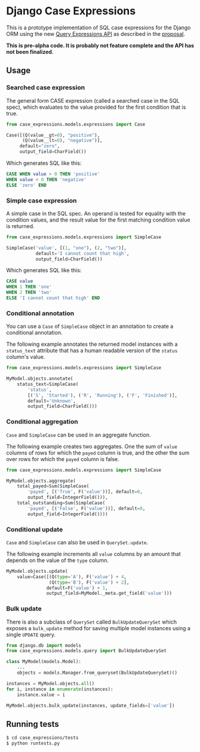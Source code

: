 # Django Case Expressions

This is a prototype implementation of SQL case expressions for the Django ORM
using the new [Query Expressions API](https://docs.djangoproject.com/en/dev/ref/models/expressions/)
as described in the [proposal](https://groups.google.com/d/msg/django-developers/a5ADv59TkBQ/euX_L0dab-4J).

**This is pre-alpha code. It is probably not feature complete and the API has
not been finalized.**

## Usage

### Searched case expression

The general form CASE expression (called a searched case in the SQL spec),
which evaluates to the value provided for the first condition that is true.

```python
from case_expressions.models.expressions import Case

Case([(Q(value__gt=0), "positive"),
      (Q(value__lt=0), "negative")],
     default="zero",
     output_field=CharField())
```

Which generates SQL like this:

```sql
CASE WHEN value > 0 THEN 'positive' 
WHEN value < 0 THEN 'negative' 
ELSE 'zero' END
```

### Simple case expression

A simple case in the SQL spec. An operand is tested for equality with the
condition values, and the result value for the first matching condition value
is returned.

```python
from case_expressions.models.expressions import SimpleCase

SimpleCase('value', [(1, "one"), (2, "two")],
           default='I cannot count that high',
           output_field=CharField())
```

Which generates SQL like this:

```sql
CASE value
WHEN 1 THEN 'one' 
WHEN 2 THEN 'two' 
ELSE 'I cannot count that high' END
```

### Conditional annotation

You can use a `Case` of `SimpleCase` object in an annotation to create a
conditional annotation.

The following example annotates the returned model instances with a
`status_text` attribute that has a human readable version of the `status`
column's value.

```python
from case_expressions.models.expressions import SimpleCase

MyModel.objects.annotate(
    status_text=SimpleCase(
        'status',
        [('S', 'Started'), ('R', 'Running'), ('F', 'Finished')],
        default='Unknown',
        output_field=CharField()))
```

### Conditional aggregation

`Case` and `SimpleCase` can be used in an aggregate function.
 
The following example creates two aggregates. One the sum of `value` columns
of rows for which the `payed` column is true, and the other the sum over rows
for which the `payed` column is false.

```python
from case_expressions.models.expressions import SimpleCase

MyModel.objects.aggregate(
    total_payed=Sum(SimpleCase(
        'payed', [('True', F('value'))], default=0,
        output_field=IntegerField())),
    total_outstanding=Sum(SimpleCase(
        'payed', [('False', F('value'))], default=0,
        output_field=IntegerField())))
```

### Conditional update

`Case` and `SimpleCase` can also be used in `QuerySet.update`.

The following example increments all `value` columns by an amount that depends
on the value of the `type` column.

```python
MyModel.objects.update(
    value=Case([(Q(type='A'), F('value') + 4,
                (Q(type='B'), F('value') + 2],
               default=F('value') + 1,
               output_field=MyModel._meta.get_field('value')))
```

### Bulk update

There is also a subclass of `QuerySet` called `BulkUpdateQuerySet` which
exposes a `bulk_update` method for saving multiple model instances using a
single `UPDATE` query.

```python
from django.db import models
from case_expressions.models.query import BulkUpdateQuerySet

class MyModel(models.Model):
    ...
    objects = models.Manager.from_queryset(BulkUpdateQuerySet)()

instances = MyModel.objects.all()
for i, instance in enumerate(instances):
    instance.value = i

MyModel.objects.bulk_update(instances, update_fields=['value'])
```

## Running tests

```bash
$ cd case_expressions/tests
$ python runtests.py
```

